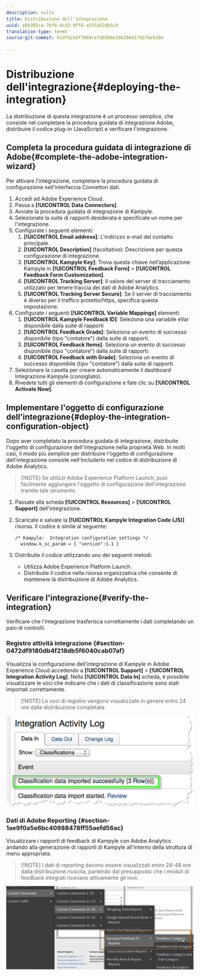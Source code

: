 ```yaml
---
description: nulle
title: Distribuzione dell'integrazione
uuid: ebb385ca-7bfb-4cd3-9ff6-a5f5a52db5c9
translation-type: tm+mt
source-git-commit: 61df62a6f7089ce7d0308e3b62664176b76e520e

---
```



# Distribuzione dell&#39;integrazione{#deploying-the-integration}

La distribuzione di questa integrazione è un processo semplice, che consiste nel completare la procedura guidata di integrazione Adobe, distribuire il codice plug-in (JavaScript) e verificare l&#39;integrazione.

## Completa la procedura guidata di integrazione di Adobe{#complete-the-adobe-integration-wizard}

Per attivare l&#39;integrazione, completare la procedura guidata di configurazione nell&#39;interfaccia Connettori dati.

1. Accedi ad Adobe Experience Cloud.
1. Passa a **[!UICONTROL Data Connectors]**.
1. Avviate la procedura guidata di integrazione di Kampyle.
1. Selezionate la suite di rapporti desiderata e specificate un nome per l&#39;integrazione.
1. Configurate i seguenti elementi:
   1. **[!UICONTROL Email address]**: L&#39;indirizzo e-mail del contatto principale.
   1. **[!UICONTROL Description]** (facoltativo): Descrizione per questa configurazione di integrazione.
   1. **[!UICONTROL Kampyle Key]**: Trova questa chiave nell’applicazione Kampyle in **[!UICONTROL Feedback Form]** > **[!UICONTROL Feedback Form Customization]**.
   1. **[!UICONTROL Tracking Server]**: Il valore del server di tracciamento utilizzato per tenere traccia dei dati di Adobe Analytics.
   1. **[!UICONTROL Tracking Server Secure]**: Se il server di tracciamento è diverso per il traffico protetto/https, specifica questa impostazione.
1. Configurate i seguenti **[!UICONTROL Variable Mappings]** elementi:
   1. **[!UICONTROL Kampyle Feedback ID]**: Seleziona una variabile eVar disponibile dalla suite di rapporti
   1. **[!UICONTROL Feedback Grade]**: Seleziona un evento di successo disponibile (tipo &quot;contatore&quot;) dalla suite di rapporti.
   1. **[!UICONTROL Feedback Items]**: Seleziona un evento di successo disponibile (tipo &quot;contatore&quot;) dalla suite di rapporti.
   1. **[!UICONTROL Feedback with Grade]**: Seleziona un evento di successo disponibile (tipo &quot;contatore&quot;) dalla suite di rapporti.
1. Selezionare la casella per creare automaticamente il dashboard Integrazione Kampyle (consigliato).
1. Rivedete tutti gli elementi di configurazione e fate clic su **[!UICONTROL Activate Now]**.

## Implementare l&#39;oggetto di configurazione dell&#39;integrazione{#deploy-the-integration-configuration-object}

Dopo aver completato la procedura guidata di integrazione, distribuite l&#39;oggetto di configurazione dell&#39;integrazione nella proprietà Web. In molti casi, il modo più semplice per distribuire l&#39;oggetto di configurazione dell&#39;integrazione consiste nell&#39;includerlo nel codice di distribuzione di Adobe Analytics.

> [!NOTE] Se utilizzi Adobe Experience Platform Launch, puoi facilmente aggiungere l&#39;oggetto di configurazione dell&#39;integrazione tramite tale strumento.

1. Passate alla scheda **[!UICONTROL Resources]** > **[!UICONTROL Support]** dell&#39;integrazione.
1. Scaricate e salvate la **[!UICONTROL Kampyle Integration Code (JS)]** risorsa. Il codice è simile al seguente:

   ```
   /* Kampyle:  Integration configuration settings */
     window.k_sc_param = { "version":1.1 }
   ```

1. Distribuite il codice utilizzando uno dei seguenti metodi:

   * Utilizza Adobe Experience Platform Launch.
   * Distribuite il codice nella risorsa organizzativa che consente di mantenere la distribuzione di Adobe Analytics.

## Verificare l&#39;integrazione{#verify-the-integration}

Verificare che l&#39;integrazione trasferisca correttamente i dati completando un paio di controlli.

### Registro attività integrazione {#section-0472df9180db4f218db5f6040cab07af}

Visualizza la configurazione dell’integrazione di Kampyle in Adobe Experience Cloud accedendo a **[!UICONTROL Support]** > **[!UICONTROL Integration Activity Log]**. Nella **[!UICONTROL Data In]** scheda, è possibile visualizzare le voci che indicano che i dati di classificazione sono stati importati correttamente.

> [!NOTE] Le voci di registro vengono visualizzate in genere entro 24 ore dalla distribuzione completata.

![Registro attività integrazione](assets/integration_activity_log.png)

### Dati di Adobe Reporting {#section-1ae9f0a5e6bc40988478ff55aefd56ac}

Visualizzare i rapporti di feedback di Kampyle con Adobe Analytics andando alla generazione di rapporti di Kampyle all&#39;interno della struttura di menu appropriata.

> [!NOTE] I dati di reporting devono essere visualizzati entro 24-48 ore dalla distribuzione riuscita, partendo dal presupposto che i moduli di feedback integrati ricevano attivamente gli invii.

![Dati di reporting Adobe](assets/adobe_reporting_data.png)
